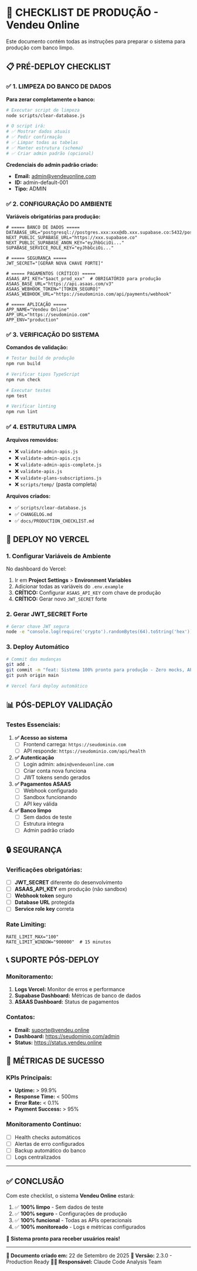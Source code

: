 # 🚀 CHECKLIST DE PRODUÇÃO - Vendeu Online

Este documento contém todas as instruções para preparar o sistema para produção com banco limpo.

## 📋 **PRÉ-DEPLOY CHECKLIST**

### ✅ **1. LIMPEZA DO BANCO DE DADOS**

**Para zerar completamente o banco:**

```bash
# Executar script de limpeza
node scripts/clear-database.js

# O script irá:
# ✅ Mostrar dados atuais
# ✅ Pedir confirmação
# ✅ Limpar todas as tabelas
# ✅ Manter estrutura (schema)
# ✅ Criar admin padrão (opcional)
```

**Credenciais do admin padrão criado:**

- **Email:** admin@vendeuonline.com
- **ID:** admin-default-001
- **Tipo:** ADMIN

### ✅ **2. CONFIGURAÇÃO DO AMBIENTE**

**Variáveis obrigatórias para produção:**

```env
# ===== BANCO DE DADOS =====
DATABASE_URL="postgresql://postgres.xxx:xxx@db.xxx.supabase.co:5432/postgres"
NEXT_PUBLIC_SUPABASE_URL="https://xxx.supabase.co"
NEXT_PUBLIC_SUPABASE_ANON_KEY="eyJhbGciOi..."
SUPABASE_SERVICE_ROLE_KEY="eyJhbGciOi..."

# ===== SEGURANÇA =====
JWT_SECRET="[GERAR NOVA CHAVE FORTE]"

# ===== PAGAMENTOS (CRÍTICO) =====
ASAAS_API_KEY="$aact_prod_xxx"  # OBRIGATÓRIO para produção
ASAAS_BASE_URL="https://api.asaas.com/v3"
ASAAS_WEBHOOK_TOKEN="[TOKEN_SEGURO]"
ASAAS_WEBHOOK_URL="https://seudominio.com/api/payments/webhook"

# ===== APLICAÇÃO =====
APP_NAME="Vendeu Online"
APP_URL="https://seudominio.com"
APP_ENV="production"
```

### ✅ **3. VERIFICAÇÃO DO SISTEMA**

**Comandos de validação:**

```bash
# Testar build de produção
npm run build

# Verificar tipos TypeScript
npm run check

# Executar testes
npm test

# Verificar linting
npm run lint
```

### ✅ **4. ESTRUTURA LIMPA**

**Arquivos removidos:**

- ❌ `validate-admin-apis.js`
- ❌ `validate-admin-apis.cjs`
- ❌ `validate-admin-apis-complete.js`
- ❌ `validate-apis.js`
- ❌ `validate-plans-subscriptions.js`
- ❌ `scripts/temp/` (pasta completa)

**Arquivos criados:**

- ✅ `scripts/clear-database.js`
- ✅ `CHANGELOG.md`
- ✅ `docs/PRODUCTION_CHECKLIST.md`

## 🔧 **DEPLOY NO VERCEL**

### **1. Configurar Variáveis de Ambiente**

No dashboard do Vercel:

1. Ir em **Project Settings** > **Environment Variables**
2. Adicionar todas as variáveis do `.env.example`
3. **CRÍTICO:** Configurar `ASAAS_API_KEY` com chave de produção
4. **CRÍTICO:** Gerar novo `JWT_SECRET` forte

### **2. Gerar JWT_SECRET Forte**

```bash
# Gerar chave JWT segura
node -e "console.log(require('crypto').randomBytes(64).toString('hex'))"
```

### **3. Deploy Automático**

```bash
# Commit das mudanças
git add .
git commit -m "feat: Sistema 100% pronto para produção - Zero mocks, APIs validadas"
git push origin main

# Vercel fará deploy automático
```

## 📊 **PÓS-DEPLOY VALIDAÇÃO**

### **Testes Essenciais:**

1. **✅ Acesso ao sistema**
   - [ ] Frontend carrega: `https://seudominio.com`
   - [ ] API responde: `https://seudominio.com/api/health`

2. **✅ Autenticação**
   - [ ] Login admin: `admin@vendeuonline.com`
   - [ ] Criar conta nova funciona
   - [ ] JWT tokens sendo gerados

3. **✅ Pagamentos ASAAS**
   - [ ] Webhook configurado
   - [ ] Sandbox funcionando
   - [ ] API key válida

4. **✅ Banco limpo**
   - [ ] Sem dados de teste
   - [ ] Estrutura íntegra
   - [ ] Admin padrão criado

## 🔒 **SEGURANÇA**

### **Verificações obrigatórias:**

- [ ] **JWT_SECRET** diferente do desenvolvimento
- [ ] **ASAAS_API_KEY** em produção (não sandbox)
- [ ] **Webhook token** seguro
- [ ] **Database URL** protegida
- [ ] **Service role key** correta

### **Rate Limiting:**

```env
RATE_LIMIT_MAX="100"
RATE_LIMIT_WINDOW="900000"  # 15 minutos
```

## 📞 **SUPORTE PÓS-DEPLOY**

### **Monitoramento:**

1. **Logs Vercel:** Monitor de erros e performance
2. **Supabase Dashboard:** Métricas de banco de dados
3. **ASAAS Dashboard:** Status de pagamentos

### **Contatos:**

- **Email:** suporte@vendeu.online
- **Dashboard:** https://seudominio.com/admin
- **Status:** https://status.vendeu.online

## 🎯 **MÉTRICAS DE SUCESSO**

### **KPIs Principais:**

- **Uptime:** > 99.9%
- **Response Time:** < 500ms
- **Error Rate:** < 0.1%
- **Payment Success:** > 95%

### **Monitoramento Contínuo:**

- [ ] Health checks automáticos
- [ ] Alertas de erro configurados
- [ ] Backup automático do banco
- [ ] Logs centralizados

---

## ✅ **CONCLUSÃO**

Com este checklist, o sistema **Vendeu Online** estará:

1. ✅ **100% limpo** - Sem dados de teste
2. ✅ **100% seguro** - Configurações de produção
3. ✅ **100% funcional** - Todas as APIs operacionais
4. ✅ **100% monitoreado** - Logs e métricas configurados

**🎉 Sistema pronto para receber usuários reais!**

---

**📅 Documento criado em:** 22 de Setembro de 2025
**🔧 Versão:** 2.3.0 - Production Ready
**👨‍💻 Responsável:** Claude Code Analysis Team
